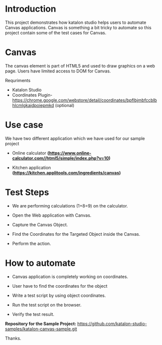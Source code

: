 

# Introduction

This project demonstrates how katalon studio helps users to automate Canvas applications. Canvas is something a bit tricky to automate so this project contain some of the test cases for Canvas.

# Canvas

The canvas element is part of HTML5 and used to draw graphics on a web page. Users have limited access to DOM for Canvas.

Requriments

* Katalon Studio
* Coordinates Plugin- https://chrome.google.com/webstore/detail/coordinates/bpflbjmbfccblbhlcmlgkajdpoiepmkd (optional)

# Use case
We have two different application which we have used for our sample project

* Online calculator **(https://www.online-calculator.com//html5/simple/index.php?v=10)**

* Kitchen application **(https://kitchen.applitools.com/ingredients/canvas)**

# Test Steps

* We are performing calculations (1+8=9) on the calculator.

* Open the Web application with Canvas.

* Capture the Canvas Object.

* Find the Coordinates for the Targeted Object inside the Canvas. 

* Perform the action. 


# How to automate
* Canvas application is completely working on coordinates.

* User have to find the coordinates for the object

* Write a test script by using object coordinates.

* Run the test script on the browser.

* Verify the test result.

**Repository for the Sample Project:**
https://github.com/katalon-studio-samples/katalon-canvas-sample.git

Thanks.

